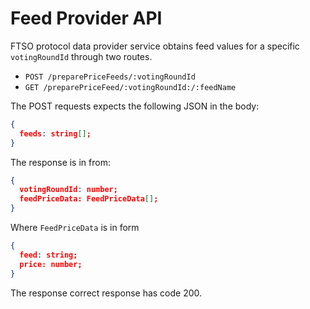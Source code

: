 # Feed Provider API

FTSO protocol data provider service obtains feed values for a specific `votingRoundId` through two routes.

- `POST /preparePriceFeeds/:votingRoundId`
- `GET /preparePriceFeed/:votingRoundId:/:feedName`

The POST requests expects the following JSON in the body:

```json
{
  feeds: string[];
}
```

The response is in from:

```json
{
  votingRoundId: number;
  feedPriceData: FeedPriceData[];
}
```

Where `FeedPriceData` is in form

```json
{
  feed: string;
  price: number;
}
```

The response correct response has code 200.
